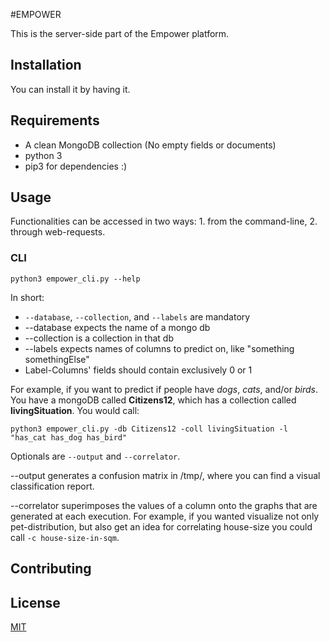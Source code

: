 #EMPOWER

This is the server-side part of the Empower platform.

## Installation

You can install it by having it.

## Requirements

* A clean MongoDB collection (No empty fields or documents)
* python 3
* pip3 for dependencies :)

## Usage

Functionalities can be accessed in two ways: 1. from the command-line, 2. through web-requests.

### CLI
`python3 empower_cli.py --help`

In short: 
* `--database`, `--collection`, and `--labels` are mandatory
* --database expects the name of a mongo db
* --collection is a collection in that db
* --labels expects names of columns to predict on, like "something somethingElse"
* Label-Columns' fields should contain exclusively 0 or 1

For example, if you want to predict if people have *dogs*, *cats*, and/or *birds*. You have a mongoDB
called **Citizens12**, which has a collection called **livingSituation**. You would call:

`python3 empower_cli.py -db Citizens12 -coll livingSituation -l "has_cat has_dog has_bird"`

Optionals are `--output` and `--correlator`.

--output generates a confusion matrix in /tmp/, where you can find a visual classification report.

--correlator superimposes the values of a column onto the graphs that are generated at each execution. 
For example, if you wanted visualize not only pet-distribution, but also get an idea for correlating house-size
 you could call `-c house-size-in-sqm`.

## Contributing

## License
[MIT](https://choosealicense.com/licenses/mit/)